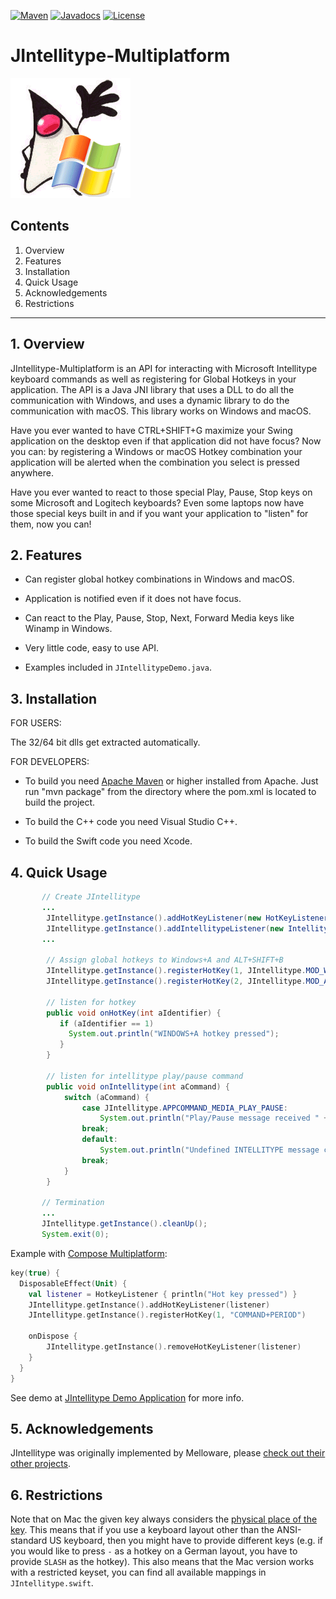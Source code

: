 [![Maven](https://img.shields.io/maven-central/v/com.melloware/jintellitype.svg)](https://repo1.maven.org/maven2/com/melloware/jintellitype/)
[![Javadocs](http://javadoc.io/badge/com.melloware/jintellitype.svg)](https://javadoc.io/doc/com.melloware/jintellitype)
[![License](http://img.shields.io/:license-apache-blue.svg)](http://www.apache.org/licenses/LICENSE-2.0.html)

# JIntellitype-Multiplatform

[![JIntellitype Logo](https://github.com/melloware/jintellitype/blob/master/src/test/resources/jintellitype.png?raw=true)](https://melloware.com)

## Contents

1. Overview
2. Features
3. Installation
4. Quick Usage
5. Acknowledgements
6. Restrictions

---

## 1. Overview

   JIntellitype-Multiplatform is an API for interacting with Microsoft Intellitype keyboard commands as well as registering for Global Hotkeys in your application.
   The API is a Java JNI library that uses a DLL to do all the communication with Windows, and uses a dynamic library to do the communication with macOS.
   This library works on Windows and macOS.

   Have you ever wanted to have CTRL+SHIFT+G maximize your Swing application on the desktop even if that application did not have focus?
   Now you can: by registering a Windows or macOS Hotkey combination your application will be alerted when the combination you select is pressed anywhere.

   Have you ever wanted to react to those special Play, Pause, Stop keys on some Microsoft and Logitech keyboards?
   Even some laptops now have those special keys built in and if you want your application to "listen" for them, now you
   can!

## 2. Features
* Can register global hotkey combinations in Windows and macOS.

* Application is notified even if it does not have focus.

* Can react to the Play, Pause, Stop, Next, Forward Media keys like Winamp in Windows.

* Very little code, easy to use API.

* Examples included in `JIntellitypeDemo.java`.

## 3. Installation

FOR USERS:

 The 32/64 bit dlls get extracted automatically.

FOR DEVELOPERS:

* To build you need [Apache Maven](https://maven.apache.org/) or higher installed from Apache.
  Just run "mvn package" from the directory where the pom.xml is located to build the project.

* To build the C++ code you need Visual Studio C++.

* To build the Swift code you need Xcode.


## 4. Quick Usage

```java
       // Create JIntellitype
       ...
        JIntellitype.getInstance().addHotKeyListener(new HotKeyListener() {...);
        JIntellitype.getInstance().addIntellitypeListener(new IntellitypeListener() {...);
       ...

        // Assign global hotkeys to Windows+A and ALT+SHIFT+B
        JIntellitype.getInstance().registerHotKey(1, JIntellitype.MOD_WIN, (int)'A');
        JIntellitype.getInstance().registerHotKey(2, JIntellitype.MOD_ALT + JIntellitype.MOD_SHIFT, (int)'B');

        // listen for hotkey
        public void onHotKey(int aIdentifier) {
           if (aIdentifier == 1)
             System.out.println("WINDOWS+A hotkey pressed");
           }
        }

        // listen for intellitype play/pause command
        public void onIntellitype(int aCommand) {
            switch (aCommand) {
                case JIntellitype.APPCOMMAND_MEDIA_PLAY_PAUSE:
                    System.out.println("Play/Pause message received " + Integer.toString(aCommand));
                break;
                default:
                    System.out.println("Undefined INTELLITYPE message caught " + Integer.toString(aCommand));
                break;
            }
        }

       // Termination
       ...
       JIntellitype.getInstance().cleanUp();
       System.exit(0);
```

Example with [Compose Multiplatform](https://www.jetbrains.com/lp/compose-multiplatform/):

```kotlin
key(true) {
  DisposableEffect(Unit) {
    val listener = HotkeyListener { println("Hot key pressed") }
    JIntellitype.getInstance().addHotKeyListener(listener)
    JIntellitype.getInstance().registerHotKey(1, "COMMAND+PERIOD")

    onDispose {
        JIntellitype.getInstance().removeHotKeyListener(listener)
    }
  }
}
```

See demo at [JIntellitype Demo Application](https://github.com/snowbagoly/jintellitype-multiplatform/blob/master/src/main/java/com/melloware/jintellitype/JIntellitypeDemo.java)  for more info.

## 5. Acknowledgements

   JIntellitype was originally implemented by Melloware, please [check out their other projects](https://www.melloware.com/projects/).


## 6. Restrictions
 Note that on Mac the given key always considers the [physical place of the key](https://boredzo.org/blog/archives/2007-05-22/virtual-key-codes). This means that if you use a keyboard layout other than the ANSI-standard US keyboard, then you might have to provide different keys (e.g. if you would like to press `-` as a hotkey on a German layout, you have to provide `SLASH` as the hotkey). This also means that the Mac version works with a restricted keyset, you can find all available mappings in `JIntellitype.swift`.